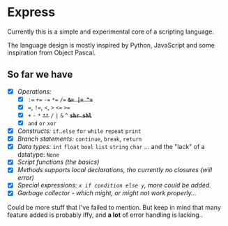 Express
=======
Currently this is a simple and experimental core of a scripting language.

The language design is mostly inspired by Python, JavaScript and some inspiration from Object Pascal.


So far we have
--------------
- [x] _Operations:_
    - [x] `:=`  `+=`  `-=`  `*=`  `/=`  **~~`&= |= ^=`~~**
    - [x] `=`, `!=`, `<`, `>`  `<=`  `>=`
    - [x] `+`  `-`  `*`  ~~`**`~~  `/`  `|`  `&`  `^`  **~~`shr shl`~~**
    - [x] `and`  `or`  `xor`
- [x] _Constructs:_ `if`..`else`  `for`  `while`  `repeat`  `print`
- [x] _Branch statements:_ `continue`, `break`, `return`
- [x] _Data types:_ `int`  `float`  `bool`  `list`  `string`  `char`
      ... and the "lack" of a datatype: `None`
- [x] _Script functions (the basics)_
- [x] _Methods supports local declarations, tho currently no closures (will error)_
- [x] _Special expressions: `x if condition else y`, more could be added._
- [x] _Garbage collector - which might, or might not work properly..._

Could be more stuff that I've failed to mention. But keep in mind that many feature added is probably iffy, and **a lot** of error handling is lacking.. 

